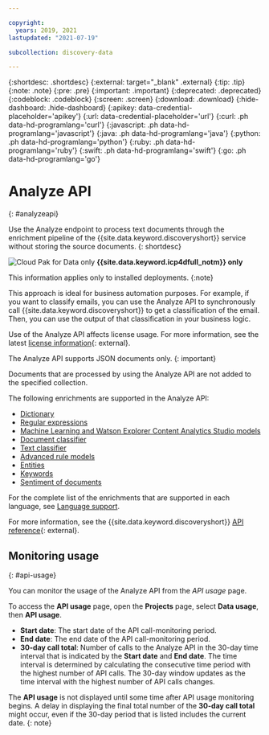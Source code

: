 ```yaml
---

copyright:
  years: 2019, 2021
lastupdated: "2021-07-19"

subcollection: discovery-data

---
```


{:shortdesc: .shortdesc}
{:external: target="_blank" .external}
{:tip: .tip}
{:note: .note}
{:pre: .pre}
{:important: .important}
{:deprecated: .deprecated}
{:codeblock: .codeblock}
{:screen: .screen}
{:download: .download}
{:hide-dashboard: .hide-dashboard}
{:apikey: data-credential-placeholder='apikey'} 
{:url: data-credential-placeholder='url'}
{:curl: .ph data-hd-programlang='curl'}
{:javascript: .ph data-hd-programlang='javascript'}
{:java: .ph data-hd-programlang='java'}
{:python: .ph data-hd-programlang='python'}
{:ruby: .ph data-hd-programlang='ruby'}
{:swift: .ph data-hd-programlang='swift'}
{:go: .ph data-hd-programlang='go'}

# Analyze API
{: #analyzeapi}

Use the Analyze endpoint to process text documents through the enrichment pipeline of the {{site.data.keyword.discoveryshort}} service without storing the source documents.
{: shortdesc}

![Cloud Pak for Data only](images/desktop.png) **{{site.data.keyword.icp4dfull_notm}} only**

This information applies only to installed deployments.
{:note}

This approach is ideal for business automation purposes. For example, if you want to classify emails, you can use the Analyze API to synchronously call {{site.data.keyword.discoveryshort}} to get a classification of the email. Then, you can use the output of that classification in your business logic.

Use of the Analyze API affects license usage. For more information, see the latest [license information](http://www.ibm.com/software/sla/sladb.nsf/searchlis/?searchview&searchorder=4&searchmax=0&query=(watson+discovery)){: external}.

The Analyze API supports JSON documents only.
{: important}

Documents that are processed by using the Analyze API are not added to the specified collection.

The following enrichments are supported in the Analyze API:

  -  [Dictionary](/docs/discovery-data?topic=discovery-data-domain#dictionary)
  -  [Regular expressions](/docs/discovery-data?topic=discovery-data-domain#regex)
  -  [Machine Learning and Watson Explorer Content Analytics Studio models](/docs/discovery-data?topic=discovery-data-domain#machinelearning)
  -  [Document classifier](/docs/discovery-data?topic=discovery-data-contentminerapp#create-doc-classifier)
  -  [Text classifier](/docs/discovery-data?topic=discovery-data-domain#classifier)
  -  [Advanced rule models](/docs/discovery-data?topic=discovery-data-domain#advanced-rules)
  -  [Entities](/docs/discovery-data?topic=discovery-data-nlu#nlu-entities)
  -  [Keywords](/docs/discovery-data?topic=discovery-data-nlu#nlu-keywords)
  -  [Sentiment of documents](/docs/discovery-data?topic=discovery-data-nlu#nlu-sentiment)

For the complete list of the enrichments that are supported in each language, see [Language support](/docs/discovery-data?topic=discovery-data-language-support).

For more information, see the {{site.data.keyword.discoveryshort}} [API reference](https://{DomainName}/apidocs/discovery-data#analyzedocument){: external}.

## Monitoring usage
{: #api-usage}

You can monitor the usage of the Analyze API from the *API usage* page.

To access the **API usage** page, open the **Projects** page, select **Data usage**, then **API usage**.

-  **Start date**: The start date of the API call-monitoring period.
-  **End date**: The end date of the API call-monitoring period.
-  **30-day call total**: Number of calls to the Analyze API in the 30-day time interval that is indicated by the **Start date** and **End date**. The time interval is determined by calculating the consecutive time period with the highest number of API calls. The 30-day window updates as the time interval with the highest number of API calls changes.

The **API usage** is not displayed until some time after API usage monitoring begins. A delay in displaying the final total number of the **30-day call total** might occur, even if the 30-day period that is listed includes the current date.
{: note}
